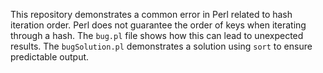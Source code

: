 This repository demonstrates a common error in Perl related to hash iteration order.  Perl does not guarantee the order of keys when iterating through a hash. The `bug.pl` file shows how this can lead to unexpected results. The `bugSolution.pl` demonstrates a solution using `sort` to ensure predictable output.